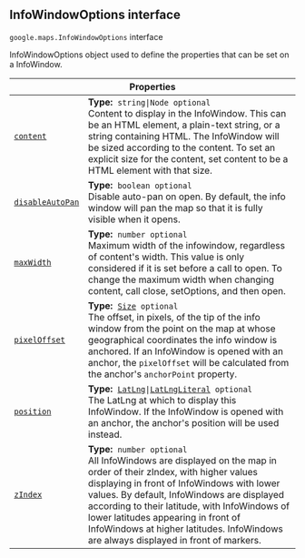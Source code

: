 
<h2 id="InfoWindowOptions">InfoWindowOptions interface</h2>
<p>
<code><span itemprop="path">google.maps</span>.<span itemprop="name">InfoWindowOptions</span></code>
interface
</p>
<p>InfoWindowOptions object used to define the properties that can be set on a InfoWindow.</p>
<div class="devsite-table-wrapper"><table class="properties responsive" summary="interface InfoWindowOptions - Properties">
<thead>
<tr><th colspan="2">Properties</th>
</tr></thead>
<tbody>
<tr id="InfoWindowOptions.content">
<td itemprop="property"><code><a class="secret-link" href="#InfoWindowOptions.content"><span>content</span></a></code></td>
<td><div><strong>Type:</strong>&nbsp; <code>string|Node <span class="optional-type-annotation">optional</span></code></div>
<div class="desc">Content to display in the InfoWindow. This can be an HTML element, a plain-text string, or a string containing HTML. The InfoWindow will be sized according to the content. To set an explicit size for the content, set content to be a HTML element with that size.</div></td>
</tr>
<tr id="InfoWindowOptions.disableAutoPan">
<td itemprop="property"><code><a class="secret-link" href="#InfoWindowOptions.disableAutoPan"><span>disableAutoPan</span></a></code></td>
<td><div><strong>Type:</strong>&nbsp; <code>boolean <span class="optional-type-annotation">optional</span></code></div>
<div class="desc">Disable auto-pan on open. By default, the info window will pan the map so that it is fully visible when it opens.</div></td>
</tr>
<tr id="InfoWindowOptions.maxWidth">
<td itemprop="property"><code><a class="secret-link" href="#InfoWindowOptions.maxWidth"><span>maxWidth</span></a></code></td>
<td><div><strong>Type:</strong>&nbsp; <code>number <span class="optional-type-annotation">optional</span></code></div>
<div class="desc">Maximum width of the infowindow, regardless of content's width. This value is only considered if it is set before a call to open. To change the maximum width when changing content, call close, setOptions, and then open.</div></td>
</tr>
<tr id="InfoWindowOptions.pixelOffset">
<td itemprop="property"><code><a class="secret-link" href="#InfoWindowOptions.pixelOffset"><span>pixelOffset</span></a></code></td>
<td><div><strong>Type:</strong>&nbsp; <code><a href="Size.md">Size</a> <span class="optional-type-annotation">optional</span></code></div>
<div class="desc">The offset, in pixels, of the tip of the info window from the point on the map at whose geographical coordinates the info window is anchored. If an InfoWindow is opened with an anchor, the <code>pixelOffset</code> will be calculated from the anchor's <code>anchorPoint</code> property.</div></td>
</tr>
<tr id="InfoWindowOptions.position">
<td itemprop="property"><code><a class="secret-link" href="#InfoWindowOptions.position"><span>position</span></a></code></td>
<td><div><strong>Type:</strong>&nbsp; <code><a href="LatLng.md">LatLng</a>|<a href="LatLngLiteral.md">LatLngLiteral</a> <span class="optional-type-annotation">optional</span></code></div>
<div class="desc">The LatLng at which to display this InfoWindow. If the InfoWindow is opened with an anchor, the anchor's position will be used instead.</div></td>
</tr>
<tr id="InfoWindowOptions.zIndex">
<td itemprop="property"><code><a class="secret-link" href="#InfoWindowOptions.zIndex"><span>zIndex</span></a></code></td>
<td><div><strong>Type:</strong>&nbsp; <code>number <span class="optional-type-annotation">optional</span></code></div>
<div class="desc">All InfoWindows are displayed on the map in order of their zIndex, with higher values displaying in front of InfoWindows with lower values. By default, InfoWindows are displayed according to their latitude, with InfoWindows of lower latitudes appearing in front of InfoWindows at higher latitudes. InfoWindows are always displayed in front of markers.</div></td>
</tr>
</tbody>
</table></div>
<script src="replace_links.js"></script>
